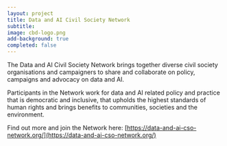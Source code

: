 ```yaml
---
layout: project
title: Data and AI Civil Society Network
subtitle: 
image: cbd-logo.png
add-background: true
completed: false
---
```

The Data and AI Civil Society Network brings together diverse civil society organisations and campaigners to share and collaborate on policy, campaigns and advocacy on data and AI. 

Participants in the Network work for data and AI related policy and practice that is democratic and inclusive, that upholds the highest standards of human rights and brings benefits to communities, societies and the environment.

Find out more and join the Network here: [https://data-and-ai-cso-network.org/](https://data-and-ai-cso-network.org/)